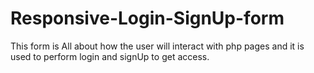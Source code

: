 # Responsive-Login-SignUp-form
This form is All about how the user will interact with php pages and it is used to perform login and signUp to get access.
